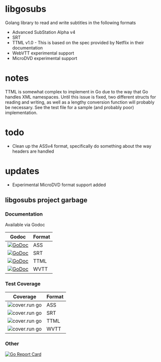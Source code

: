 # libgosubs
Golang library to read and write subtitles in the following formats

- Advanced SubStation Alpha v4
- SRT
- TTML v1.0 - This is based on the spec provided by Netflix in their documentation
- WebVTT experimental support
- MicroDVD experimental support
# notes

TTML is somewhat complex to implement in Go due to the way that Go handles XML namespaces. Until this issue is fixed, two different structs for reading and writing, as well as a lengthy conversion function will probably be necessary. See the test file for a sample (and probably poor) implementation.

# todo

- Clean up the ASSv4 format, specifically do something about the way headers are handled

# updates
- Experimental MicroDVD format support added

## libgosubs project garbage

### Documentation
Available via Godoc

|Godoc | Format |
| ------------- | ------------- |
|[![GoDoc](https://godoc.org/github.com/wargarblgarbl/libgosubs/ass?status.svg)](https://godoc.org/github.com/wargarblgarbl/libgosubs/ass) | ASS |
|[![GoDoc](https://godoc.org/github.com/wargarblgarbl/libgosubs/srt?status.svg)](https://godoc.org/github.com/wargarblgarbl/libgosubs/srt) | SRT |
|[![GoDoc](https://godoc.org/github.com/wargarblgarbl/libgosubs/ttml?status.svg)](https://godoc.org/github.com/wargarblgarbl/libgosubs/ttml) | TTML  |
|[![GoDoc](https://godoc.org/github.com/wargarblgarbl/libgosubs/wvtt?status.svg)](https://godoc.org/github.com/wargarblgarbl/libgosubs/wvtt) | WVTT  |


### Test Coverage

| Coverage | Format |
| ------------- | ------------- |
|![cover.run go](https://cover.run/go/github.com/wargarblgarbl/libgosubs/ass.svg)| ASS|
|![cover.run go](https://cover.run/go/github.com/wargarblgarbl/libgosubs/srt.svg)| SRT|
|![cover.run go](https://cover.run/go/github.com/wargarblgarbl/libgosubs/ttml.svg)| TTML|
|![cover.run go](https://cover.run/go/github.com/wargarblgarbl/libgosubs/wvtt.svg)| WVTT|

### Other
 [![Go Report Card](https://goreportcard.com/badge/github.com/wargarblgarbl/libgosubs)](https://goreportcard.com/report/github.com/wargarblgarbl/libgosubs)
